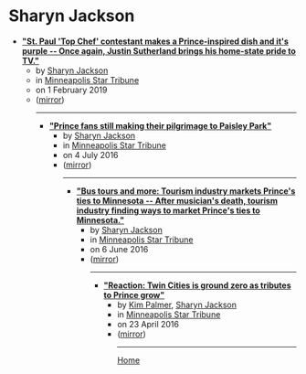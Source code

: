 # Sharyn Jackson

 - [**"St. Paul 'Top Chef' contestant makes a Prince-inspired dish and it's purple -- Once again, Justin Sutherland brings his home-state pride to TV."**](https://www.startribune.com/st-paul-top-chef-contestant-makes-a-prince-inspired-dish-and-it-s-purple/505192802/)<ul><li>by [Sharyn Jackson](../../authors/sharyn-jackson/index.md)</li><li>in [Minneapolis Star Tribune](https://www.startribune.com/)</li><li>on 1 February 2019</li><li>([mirror](https://web.archive.org/web/*/https://www.startribune.com/st-paul-top-chef-contestant-makes-a-prince-inspired-dish-and-it-s-purple/505192802/))</li><ul>

----

 - [**"Prince fans still making their pilgrimage to Paisley Park"**](https://www.startribune.com/prince-fans-still-making-their-pilgrimage-to-paisley-park/385495541/)<ul><li>by [Sharyn Jackson](../../authors/sharyn-jackson/index.md)</li><li>in [Minneapolis Star Tribune](https://www.startribune.com/)</li><li>on 4 July 2016</li><li>([mirror](https://web.archive.org/web/*/https://www.startribune.com/prince-fans-still-making-their-pilgrimage-to-paisley-park/385495541/))</li><ul>

----

 - [**"Bus tours and more: Tourism industry markets Prince's ties to Minnesota -- After musician's death, tourism industry finding ways to market Prince's ties to Minnesota."**](https://www.startribune.com/bus-tours-and-more-tourism-industry-markets-prince-s-ties-to-minnesota/382024071/)<ul><li>by [Sharyn Jackson](../../authors/sharyn-jackson/index.md)</li><li>in [Minneapolis Star Tribune](https://www.startribune.com/)</li><li>on 6 June 2016</li><li>([mirror](https://web.archive.org/web/*/https://www.startribune.com/bus-tours-and-more-tourism-industry-markets-prince-s-ties-to-minnesota/382024071/))</li><ul>

----

 - [**"Reaction: Twin Cities is ground zero as tributes to Prince grow"**](https://www.startribune.com/prince-tributes-continue-in-minnesota-and-abroad/376809211/)<ul><li>by [Kim Palmer](../../authors/kim-palmer/index.md), [Sharyn Jackson](../../authors/sharyn-jackson/index.md)</li><li>in [Minneapolis Star Tribune](https://www.startribune.com/)</li><li>on 23 April 2016</li><li>([mirror](https://web.archive.org/web/*/https://www.startribune.com/prince-tributes-continue-in-minnesota-and-abroad/376809211/))</li><ul>

----

[Home](../index.md)
